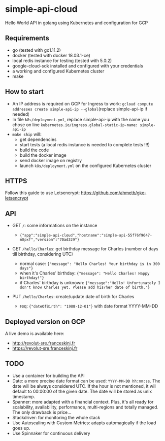 # simple-api-cloud
Hello World API in golang using Kubernetes and configuration for GCP

## Requirements
 - go (tested with go1.11.2)
 - docker (tested with docker 18.03.1-ce)
 - local redis instance for testing (tested with 5.0.2)
 - google-cloud-sdk installed and configured with your credentials
 - a working and configured Kubernetes cluster
 - make
 
## How to start
 - An IP address is required on GCP for Ingress to work: `gcloud compute addresses create simple-api-ip --global`(replace simple-api-ip if needed)
 - In file `k8s/deployment.yml`, replace simple-api-ip with the name you chose on line `kubernetes.io/ingress.global-static-ip-name: simple-api-ip`
 - `make ship` will:
    - get dependencies
    - start tests (a local redis instance is needed to complete tests !!!)
    - build the code
    - build the docker image
    - send docker image on registry
    - launch `k8s/deployment.yml` on the configured Kubernetes cluster

## HTTPS
Follow this guide to use Letsencrypt: https://github.com/ahmetb/gke-letsencrypt

## API
- GET `/`: some informations on the instance
  - `{"app":"simple-api-cloud","hostname":"simple-api-55f76f9647-n8pxf","version":"70ad329"}`
- GET `/hello/Charles`: get birthday message for Charles (number of days till birthday, considering UTC)
    - normal case: `{"message": "Hello Charles! Your birthday is in 300 days"}`
    - when it's Charles' birthday: `{"message": "Hello Charles! Happy birthday!"}`
    - if Charles' birthday is unknown: `{"message":"Hello! Unfortunately I don't know Charles yet. Please add his/her date of birth."}`
    
- PUT `/hello/Charles`: create/update date of birth for Charles
    - req: `{"dateOfBirth": "1988-12-01"}` with date format YYYY-MM-DD

## Deployed version on GCP
A live demo is available here:
- http://revolut-sre.franceskinj.fr
- https://revolut-sre.franceskinj.fr

## TODO
- Use a container for building the API
- Date: a more precise date format can be used: `YYYY-MM-DD hh:mm:ss`. The date will be always considered UTC. If the hour is not mentioned, it will default to 00:00:00 of the given date. The date will be stored as unix timestamp.
- Spanner: more adapted with a financial context. Plus, it's all ready for scalability, availability, performance, multi-regions and totally managed. The only drawback is price...
- Stackdriver: for monitoring the whole stack
- Use Autoscaling with Custom Metrics: adapts automagically if the load goes up.
- Use Spinnaker for continuous delivery
